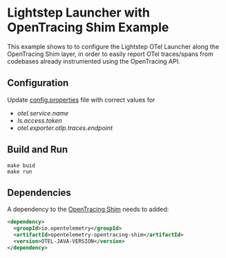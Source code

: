 # Lightstep Launcher with OpenTracing Shim Example

This example shows to to configure the Lightstep OTel Launcher along the
OpenTracing Shim layer, in order to easily report OTel traces/spans from
codebases already instrumented using the OpenTracing API.

## Configuration

Update [config.properties](./config.properties) file with correct values for 
- _otel.service.name_
- _ls.access.token_
- _otel.exporter.otlp.traces.endpoint_

## Build and Run

```shell script
make buid
make run
```

## Dependencies

A dependency to the [OpenTracing Shim](https://github.com/open-telemetry/opentelemetry-java/tree/main/opentracing-shim)
needs to added:

```xml
<dependency>
  <groupId>io.opentelemetry</groupId>
  <artifactId>opentelemetry-opentracing-shim</artifactId>
  <version>OTEL-JAVA-VERSION</version>
</dependency>
```

